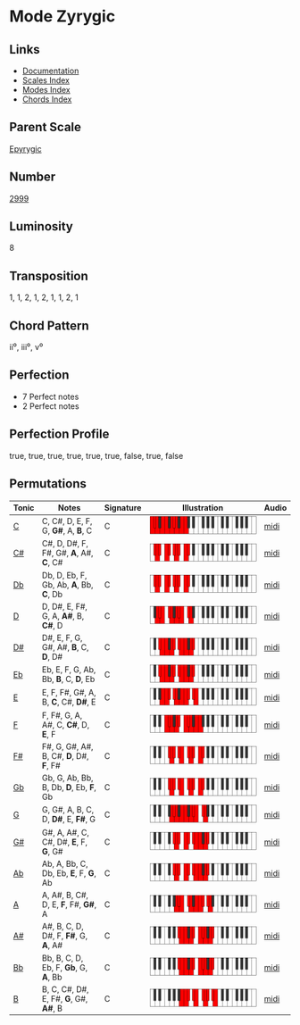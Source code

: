 # Mode Zyrygic

## Links

- [Documentation](README.md)
- [Scales Index](Scales.md)
- [Modes Index](Modes.md)
- [Chords Index](Chords.md)

## Parent Scale

[Epyrygic](ScaleEpyrygic.md)

## Number

[2999](https://ianring.com/musictheory/scales/2999)

## Luminosity

8

## Transposition

1, 1, 2, 1, 2, 1, 1, 2, 1

## Chord Pattern

ii⁰, iii⁰, v⁰

## Perfection

- 7 Perfect notes
- 2 Perfect notes

## Perfection Profile

true, true, true, true, true, true, false, true, false

## Permutations

| Tonic | Notes | Signature | Illustration | Audio |
|-------|-------|-----------|--------------|-------|
| [C](ModeCNaturalZyrygic.md) | C, C#, D, E, F, G, **G#**, A, **B**, C | C | ![CNaturalZyrygic](ModeCNaturalZyrygic.png) | [midi](https://github.com/edipermadi/music/blob/main/docs/ModeCNaturalZyrygic.mid?raw=true) |
| [C#](ModeCSharpZyrygic.md) | C#, D, D#, F, F#, G#, **A**, A#, **C**, C# | C | ![CSharpZyrygic](ModeCSharpZyrygic.png) | [midi](https://github.com/edipermadi/music/blob/main/docs/ModeCSharpZyrygic.mid?raw=true) |
| [Db](ModeDFlatZyrygic.md) | Db, D, Eb, F, Gb, Ab, **A**, Bb, **C**, Db | C | ![DFlatZyrygic](ModeDFlatZyrygic.png) | [midi](https://github.com/edipermadi/music/blob/main/docs/ModeDFlatZyrygic.mid?raw=true) |
| [D](ModeDNaturalZyrygic.md) | D, D#, E, F#, G, A, **A#**, B, **C#**, D | C | ![DNaturalZyrygic](ModeDNaturalZyrygic.png) | [midi](https://github.com/edipermadi/music/blob/main/docs/ModeDNaturalZyrygic.mid?raw=true) |
| [D#](ModeDSharpZyrygic.md) | D#, E, F, G, G#, A#, **B**, C, **D**, D# | C | ![DSharpZyrygic](ModeDSharpZyrygic.png) | [midi](https://github.com/edipermadi/music/blob/main/docs/ModeDSharpZyrygic.mid?raw=true) |
| [Eb](ModeEFlatZyrygic.md) | Eb, E, F, G, Ab, Bb, **B**, C, **D**, Eb | C | ![EFlatZyrygic](ModeEFlatZyrygic.png) | [midi](https://github.com/edipermadi/music/blob/main/docs/ModeEFlatZyrygic.mid?raw=true) |
| [E](ModeENaturalZyrygic.md) | E, F, F#, G#, A, B, **C**, C#, **D#**, E | C | ![ENaturalZyrygic](ModeENaturalZyrygic.png) | [midi](https://github.com/edipermadi/music/blob/main/docs/ModeENaturalZyrygic.mid?raw=true) |
| [F](ModeFNaturalZyrygic.md) | F, F#, G, A, A#, C, **C#**, D, **E**, F | C | ![FNaturalZyrygic](ModeFNaturalZyrygic.png) | [midi](https://github.com/edipermadi/music/blob/main/docs/ModeFNaturalZyrygic.mid?raw=true) |
| [F#](ModeFSharpZyrygic.md) | F#, G, G#, A#, B, C#, **D**, D#, **F**, F# | C | ![FSharpZyrygic](ModeFSharpZyrygic.png) | [midi](https://github.com/edipermadi/music/blob/main/docs/ModeFSharpZyrygic.mid?raw=true) |
| [Gb](ModeGFlatZyrygic.md) | Gb, G, Ab, Bb, B, Db, **D**, Eb, **F**, Gb | C | ![GFlatZyrygic](ModeGFlatZyrygic.png) | [midi](https://github.com/edipermadi/music/blob/main/docs/ModeGFlatZyrygic.mid?raw=true) |
| [G](ModeGNaturalZyrygic.md) | G, G#, A, B, C, D, **D#**, E, **F#**, G | C | ![GNaturalZyrygic](ModeGNaturalZyrygic.png) | [midi](https://github.com/edipermadi/music/blob/main/docs/ModeGNaturalZyrygic.mid?raw=true) |
| [G#](ModeGSharpZyrygic.md) | G#, A, A#, C, C#, D#, **E**, F, **G**, G# | C | ![GSharpZyrygic](ModeGSharpZyrygic.png) | [midi](https://github.com/edipermadi/music/blob/main/docs/ModeGSharpZyrygic.mid?raw=true) |
| [Ab](ModeAFlatZyrygic.md) | Ab, A, Bb, C, Db, Eb, **E**, F, **G**, Ab | C | ![AFlatZyrygic](ModeAFlatZyrygic.png) | [midi](https://github.com/edipermadi/music/blob/main/docs/ModeAFlatZyrygic.mid?raw=true) |
| [A](ModeANaturalZyrygic.md) | A, A#, B, C#, D, E, **F**, F#, **G#**, A | C | ![ANaturalZyrygic](ModeANaturalZyrygic.png) | [midi](https://github.com/edipermadi/music/blob/main/docs/ModeANaturalZyrygic.mid?raw=true) |
| [A#](ModeASharpZyrygic.md) | A#, B, C, D, D#, F, **F#**, G, **A**, A# | C | ![ASharpZyrygic](ModeASharpZyrygic.png) | [midi](https://github.com/edipermadi/music/blob/main/docs/ModeASharpZyrygic.mid?raw=true) |
| [Bb](ModeBFlatZyrygic.md) | Bb, B, C, D, Eb, F, **Gb**, G, **A**, Bb | C | ![BFlatZyrygic](ModeBFlatZyrygic.png) | [midi](https://github.com/edipermadi/music/blob/main/docs/ModeBFlatZyrygic.mid?raw=true) |
| [B](ModeBNaturalZyrygic.md) | B, C, C#, D#, E, F#, **G**, G#, **A#**, B | C | ![BNaturalZyrygic](ModeBNaturalZyrygic.png) | [midi](https://github.com/edipermadi/music/blob/main/docs/ModeBNaturalZyrygic.mid?raw=true) |
